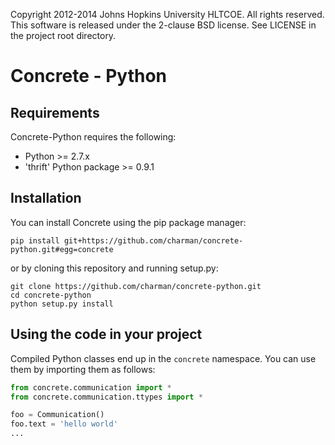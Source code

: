 Copyright 2012-2014 Johns Hopkins University HLTCOE. All rights
reserved.  This software is released under the 2-clause BSD license.
See LICENSE in the project root directory.

Concrete - Python
========

Requirements
------------

Concrete-Python requires the following:
* Python >= 2.7.x
* 'thrift' Python package >= 0.9.1

Installation
------------

You can install Concrete using the pip package manager:

    pip install git+https://github.com/charman/concrete-python.git#egg=concrete

or by cloning this repository and running setup.py:

    git clone https://github.com/charman/concrete-python.git
    cd concrete-python
    python setup.py install


Using the code in your project
------------------------------

Compiled Python classes end up in the `concrete` namespace. You can
use them by importing them as follows:

```python
from concrete.communication import *
from concrete.communication.ttypes import *

foo = Communication()
foo.text = 'hello world'
...
```
